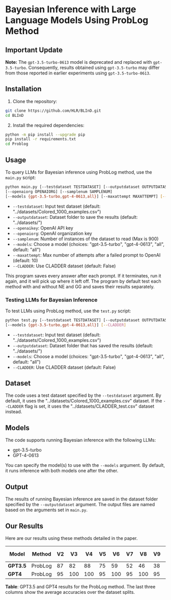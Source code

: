 # Bayesian Inference with Large Language Models Using ProbLog Method

## Important Update

**Note:** The `gpt-3.5-turbo-0613` model is deprecated and replaced with `gpt-3.5-turbo`. Consequently, results obtained using `gpt-3.5-turbo` may differ from those reported in earlier experiments using `gpt-3.5-turbo-0613`.

## Installation

1. Clone the repository:
```bash
git clone https://github.com/HLR/BLInD.git
cd BLInD
```
2. Install the required dependencies:
```bash
python -m pip install --upgrade pip
pip install -r requirements.txt
cd Problog
```

## Usage

To query LLMs for Bayesian inference using ProbLog method, use the `main.py` script:
```bash
python main.py [--testdataset TESTDATASET] [--outputdataset OUTPUTDATASET] [--openaikey OPENAIKEY]
[--openaiorg OPENAIORG] [--samplenum SAMPLENUM]
[--models {gpt-3.5-turbo,gpt-4-0613,all}] [--maxattempt MAXATTEMPT] [--CLADDER]
```

- `--testdataset`: Input test dataset (default: "../datasets/Colored_1000_examples.csv")
- `--outputdataset`: Dataset folder to save the results (default: "../datasets/")
- `--openaikey`: OpenAI API key
- `--openaiorg`: OpenAI organization key
- `--samplenum`: Number of instances of the dataset to read (Max is 900)
- `--models`: Choose a model (choices: "gpt-3.5-turbo", "gpt-4-0613", "all", default: "all")
- `--maxattempt`: Max number of attempts after a failed prompt to OpenAI (default: 10)
- `--CLADDER`: Use CLADDER dataset (default: False)

This program saves every answer after each prompt. If it terminates, run it again, and it will pick up where it left off. The program by default test each method with and without NE and GG and saves their results separately.

### Testing LLMs for Bayesian Inference


To test LLMs using ProbLog method, use the `test.py` script:
```bash
python test.py [--testdataset TESTDATASET] [--outputdataset OUTPUTDATASET]
[--models {gpt-3.5-turbo,gpt-4-0613,all}] [--CLADDER]
```
- `--testdataset`: Input test dataset (default: "../datasets/Colored_1000_examples.csv")
- `--outputdataset`: Dataset folder that has saved the results (default: "../datasets/")
- `--models`: Choose a model (choices: "gpt-3.5-turbo", "gpt-4-0613", "all", default: "all")
- `--CLADDER`: Use CLADDER dataset (default: False)

## Dataset

The code uses a test dataset specified by the `--testdataset` argument. By default, it uses the "../datasets/Colored_1000_examples.csv" dataset. If the `--CLADDER` flag is set, it uses the "../datasets/CLADDER_test.csv" dataset instead.

## Models

The code supports running Bayesian inference with the following LLMs:
- gpt-3.5-turbo
- GPT-4-0613

You can specify the model(s) to use with the `--models` argument. By default, it runs inference with both models one after the other.

## Output

The results of running Bayesian inference are saved in the dataset folder specified by the `--outputdataset` argument. The output files are named based on the arguments set in `main.py`.

## Our Results

Here are our results using these methods detailed in the paper.

| Model | Method   | V2 | V3 | V4 | V5 | V6 | V7 | V8 | V9 | V10 | V2-5 | V6-10 | V2-10 |
|-------|----------|----|----|----|----|----|----|----|----|-----|------|-------|------|
|  **GPT3.5**    | ProbLog   | 87 | 82 | 88 | 75 | 59 | 52 | 46 | 38 | 35  | 83   | 46    | 62   |
|  **GPT4**     | ProbLog   | 95 | 100| 100| 95 | 100| 95 | 100| 95 | 100 | 97   | 98    | 97   |

**Table**: GPT3.5 and GPT4 results for the ProbLog method. The last three columns show the average accuracies over the dataset splits.

